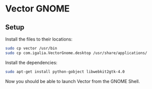 Vector GNOME
============

Setup
-----

Install the files to their locations:

```sh
sudo cp vector /usr/bin
sudo cp com.igalia.VectorGnome.desktop /usr/share/applications/
```

Install the dependencies:

```sh
sudo apt-get install python-gobject libwebkit2gtk-4.0
```

Now you should be able to launch Vector from the GNOME Shell.
